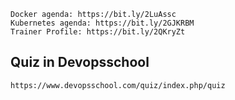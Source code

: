 ```
Docker agenda: https://bit.ly/2LuAssc
Kubernetes agenda: https://bit.ly/2GJKRBM
Trainer Profile: https://bit.ly/2QKryZt
```
## Quiz in Devopsschool 
```
https://www.devopsschool.com/quiz/index.php/quiz
```
